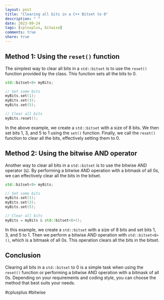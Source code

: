 ```yaml
---
layout: post
title: "Clearing all bits in a C++ Bitset to 0"
description: " "
date: 2023-09-24
tags: [cplusplus, bitwise]
comments: true
share: true
---
```


## Method 1: Using the `reset()` function

The simplest way to clear all bits in a `std::bitset` is to use the `reset()` function provided by the class. This function sets all the bits to 0.

```cpp
std::bitset<8> myBits;

// Set some bits
myBits.set(1);
myBits.set(3);
myBits.set(5);

// Clear all bits
myBits.reset();
```

In the above example, we create a `std::bitset` with a size of 8 bits. We then set bits 1, 3, and 5 to 1 using the `set()` function. Finally, we call the `reset()` function to clear all the bits, effectively setting them to 0.

## Method 2: Using the bitwise AND operator

Another way to clear all bits in a `std::bitset` is to use the bitwise AND operator (`&`). By performing a bitwise AND operation with a bitmask of all 0s, we can effectively clear all the bits in the bitset.

```cpp
std::bitset<8> myBits;

// Set some bits
myBits.set(1);
myBits.set(3);
myBits.set(5);

// Clear all bits
myBits = myBits & std::bitset<8>();

```

In this example, we create a `std::bitset` with a size of 8 bits and set bits 1, 3, and 5 to 1. Then we perform a bitwise AND operation with `std::bitset<8>()`, which is a bitmask of all 0s. This operation clears all the bits in the bitset.

## Conclusion

Clearing all bits in a `std::bitset` to 0 is a simple task when using the `reset()` function or performing a bitwise AND operation with a bitmask of all 0s. Depending on your requirements and coding style, you can choose the method that best suits your needs.

#cplusplus #bitwise